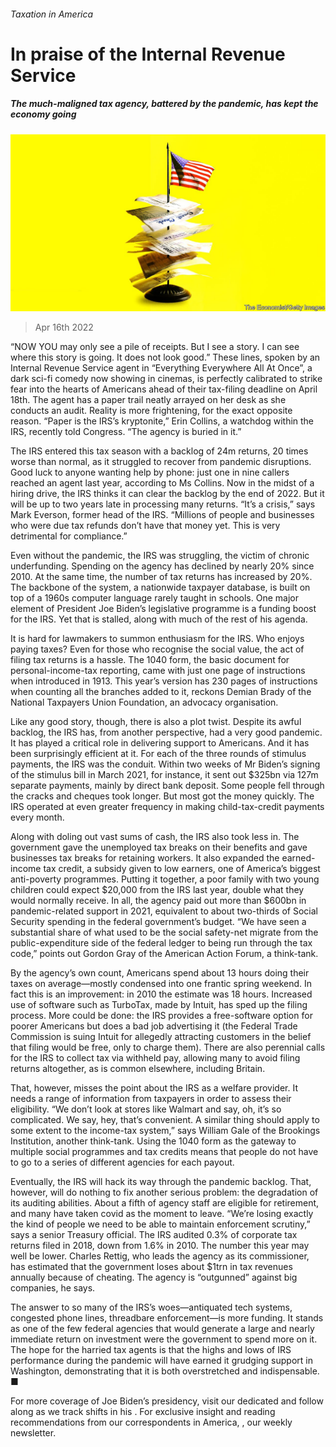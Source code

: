 ###### Taxation in America

# In praise of the Internal Revenue Service 

##### The much-maligned tax agency, battered by the pandemic, has kept the economy going 

![image](images/20220416_USD002_0.jpg) 

> Apr 16th 2022 

“NOW YOU may only see a pile of receipts. But I see a story. I can see where this story is going. It does not look good.” These lines, spoken by an Internal Revenue Service agent in “Everything Everywhere All At Once”, a dark sci-fi comedy now showing in cinemas, is perfectly calibrated to strike fear into the hearts of Americans ahead of their tax-filing deadline on April 18th. The agent has a paper trail neatly arrayed on her desk as she conducts an audit. Reality is more frightening, for the exact opposite reason. “Paper is the IRS’s kryptonite,” Erin Collins, a watchdog within the IRS, recently told Congress. “The agency is buried in it.”

The IRS entered this tax season with a backlog of 24m returns, 20 times worse than normal, as it struggled to recover from pandemic disruptions. Good luck to anyone wanting help by phone: just one in nine callers reached an agent last year, according to Ms Collins. Now in the midst of a hiring drive, the IRS thinks it can clear the backlog by the end of 2022. But it will be up to two years late in processing many returns. “It’s a crisis,” says Mark Everson, former head of the IRS. “Millions of people and businesses who were due tax refunds don’t have that money yet. This is very detrimental for compliance.”


Even without the pandemic, the IRS was struggling, the victim of chronic underfunding. Spending on the agency has declined by nearly 20% since 2010. At the same time, the number of tax returns has increased by 20%. The backbone of the system, a nationwide taxpayer database, is built on top of a 1960s computer language rarely taught in schools. One major element of President Joe Biden’s legislative programme is a funding boost for the IRS. Yet that is stalled, along with much of the rest of his agenda.

It is hard for lawmakers to summon enthusiasm for the IRS. Who enjoys paying taxes? Even for those who recognise the social value, the act of filing tax returns is a hassle. The 1040 form, the basic document for personal-income-tax reporting, came with just one page of instructions when introduced in 1913. This year’s version has 230 pages of instructions when counting all the branches added to it, reckons Demian Brady of the National Taxpayers Union Foundation, an advocacy organisation.

Like any good story, though, there is also a plot twist. Despite its awful backlog, the IRS has, from another perspective, had a very good pandemic. It has played a critical role in delivering support to Americans. And it has been surprisingly efficient at it. For each of the three rounds of stimulus payments, the IRS was the conduit. Within two weeks of Mr Biden’s signing of the stimulus bill in March 2021, for instance, it sent out $325bn via 127m separate payments, mainly by direct bank deposit. Some people fell through the cracks and cheques took longer. But most got the money quickly. The IRS operated at even greater frequency in making child-tax-credit payments every month.

Along with doling out vast sums of cash, the IRS also took less in. The government gave the unemployed tax breaks on their benefits and gave businesses tax breaks for retaining workers. It also expanded the earned-income tax credit, a subsidy given to low earners, one of America’s biggest anti-poverty programmes. Putting it together, a poor family with two young children could expect $20,000 from the IRS last year, double what they would normally receive. In all, the agency paid out more than $600bn in pandemic-related support in 2021, equivalent to about two-thirds of Social Security spending in the federal government’s budget. “We have seen a substantial share of what used to be the social safety-net migrate from the public-expenditure side of the federal ledger to being run through the tax code,” points out Gordon Gray of the American Action Forum, a think-tank.

By the agency’s own count, Americans spend about 13 hours doing their taxes on average—mostly condensed into one frantic spring weekend. In fact this is an improvement: in 2010 the estimate was 18 hours. Increased use of software such as TurboTax, made by Intuit, has sped up the filing process. More could be done: the IRS provides a free-software option for poorer Americans but does a bad job advertising it (the Federal Trade Commission is suing Intuit for allegedly attracting customers in the belief that filing would be free, only to charge them). There are also perennial calls for the IRS to collect tax via withheld pay, allowing many to avoid filing returns altogether, as is common elsewhere, including Britain.

That, however, misses the point about the IRS as a welfare provider. It needs a range of information from taxpayers in order to assess their eligibility. “We don’t look at stores like Walmart and say, oh, it’s so complicated. We say, hey, that’s convenient. A similar thing should apply to some extent to the income-tax system,” says William Gale of the Brookings Institution, another think-tank. Using the 1040 form as the gateway to multiple social programmes and tax credits means that people do not have to go to a series of different agencies for each payout.

Eventually, the IRS will hack its way through the pandemic backlog. That, however, will do nothing to fix another serious problem: the degradation of its auditing abilities. About a fifth of agency staff are eligible for retirement, and many have taken covid as the moment to leave. “We’re losing exactly the kind of people we need to be able to maintain enforcement scrutiny,” says a senior Treasury official. The IRS audited 0.3% of corporate tax returns filed in 2018, down from 1.6% in 2010. The number this year may well be lower. Charles Rettig, who leads the agency as its commissioner, has estimated that the government loses about $1trn in tax revenues annually because of cheating. The agency is “outgunned” against big companies, he says.

The answer to so many of the IRS’s woes—antiquated tech systems, congested phone lines, threadbare enforcement—is more funding. It stands as one of the few federal agencies that would generate a large and nearly immediate return on investment were the government to spend more on it. The hope for the harried tax agents is that the highs and lows of IRS performance during the pandemic will have earned it grudging support in Washington, demonstrating that it is both overstretched and indispensable. ■

For more coverage of Joe Biden’s presidency, visit our dedicated  and follow along as we track shifts in his . For exclusive insight and reading recommendations from our correspondents in America, , our weekly newsletter.

